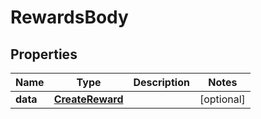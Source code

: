 # RewardsBody

## Properties
Name | Type | Description | Notes
------------ | ------------- | ------------- | -------------
**data** | [**CreateReward**](CreateReward.md) |  |  [optional]
